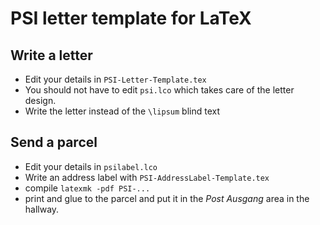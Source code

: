 # PSI letter template for LaTeX

## Write a letter
* Edit your details in `PSI-Letter-Template.tex`
* You should not have to edit `psi.lco` which takes care of the letter design.
* Write the letter instead of the `\lipsum` blind text

## Send a parcel
* Edit your details in `psilabel.lco`
* Write an address label with `PSI-AddressLabel-Template.tex`
* compile `latexmk -pdf PSI-...`
* print and glue to the parcel and put it in the *Post Ausgang* area in the hallway.
